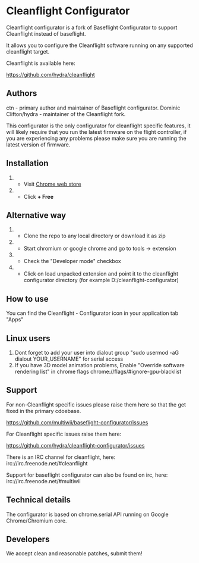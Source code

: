 Cleanflight Configurator
========================

Cleanflight configurator is a fork of Baseflight Configurator to support Cleanflight instead of baseflight.

It allows you to configure the Cleanflight software running on any supported cleanflight target.

Cleanflight is available here:

https://github.com/hydra/cleanflight

Authors
-------
ctn - primary author and maintainer of Baseflight configurator.
Dominic Clifton/hydra - maintainer of the Cleanflight fork. 

This configurator is the only configurator for cleanflight specific features, it will likely require that you run the latest firmware on the flight controller,
if you are experiencing any problems please make sure you are running the latest version of firmware.

Installation
------------
1. - Visit [Chrome web store](https://chrome.google.com/webstore/detail/cleanflight-configurator/enacoimjcgeinfnnnpajinjgmkahmfgb)
2. - Click <strong>+ Free</strong>

Alternative way
---------------
1. - Clone the repo to any local directory or download it as zip
2. - Start chromium or google chrome and go to tools -> extension
3. - Check the "Developer mode" checkbox
4. - Click on load unpacked extension and point it to the cleanflight configurator directory (for example D:/cleanflight-configurator)

How to use
-----------
You can find the Cleanflight - Configurator icon in your application tab "Apps"

Linux users
-----------
1. Dont forget to add your user into dialout group "sudo usermod -aG dialout YOUR_USERNAME" for serial access
2. If you have 3D model animation problems, Enable "Override software rendering list" in chrome flags chrome://flags/#ignore-gpu-blacklist

Support
-------
For non-Cleanflight specific issues please raise them here so that the get fixed in the primary cdoebase.

https://github.com/multiwii/baseflight-configurator/issues

For Cleanflight specific issues raise them here:

https://github.com/hydra/cleanflight-configurator/issues

There is an IRC channel for cleanflight, here: irc://irc.freenode.net/#cleanflight

Support for baseflight configurator can also be found on irc, here: irc://irc.freenode.net/#multiwii

Technical details
-----------------

The configurator is based on chrome.serial API running on Google Chrome/Chromium core.

Developers
----------
We accept clean and reasonable patches, submit them!


